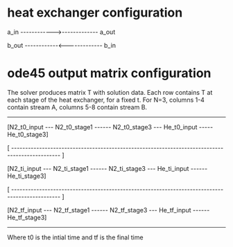 # heat exchanger configuration

a_in  ------------>------------- a_out

b_out ------------<------------- b_in


# ode45 output matrix configuration 

The solver produces matrix T with solution data. 
Each row contains T at each stage of the heat exchanger, for a fixed t.
For N=3, columns 1-4 contain stream A, columns 5-8 contain stream B.

**********************************************************************************************

[N2_t0_input --- N2_t0_stage1 ------ N2_t0_stage3 --- He_t0_input ----- He_t0_stage3]

[ -----------------------------------------------------------------------------------------------  ]

[N2_ti_input ---  N2_ti_stage1 ------ N2_ti_stage3 --- He_ti_input ------ He_ti_stage3]

[ -----------------------------------------------------------------------------------------------  ]

[N2_tf_input --- N2_tf_stage1 ------ N2_tf_stage3 --- He_tf_input ------ He_tf_stage3]

**********************************************************************************************

Where t0 is the intial time and tf is the final time 

